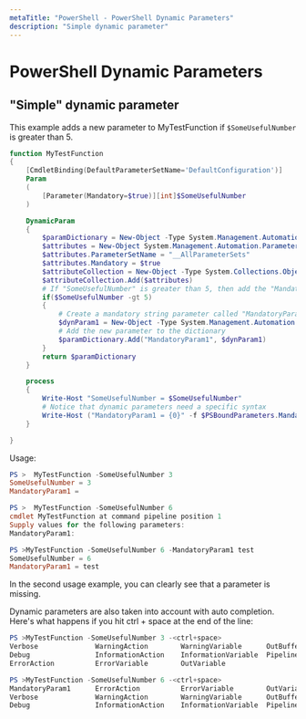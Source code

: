 ```yaml
---
metaTitle: "PowerShell - PowerShell Dynamic Parameters"
description: "Simple dynamic parameter"
---
```


# PowerShell Dynamic Parameters



## "Simple" dynamic parameter


This example adds a new parameter to MyTestFunction if `$SomeUsefulNumber` is greater than 5.

```powershell
function MyTestFunction
{
    [CmdletBinding(DefaultParameterSetName='DefaultConfiguration')]
    Param
    (
        [Parameter(Mandatory=$true)][int]$SomeUsefulNumber
    )

    DynamicParam
    {
        $paramDictionary = New-Object -Type System.Management.Automation.RuntimeDefinedParameterDictionary
        $attributes = New-Object System.Management.Automation.ParameterAttribute
        $attributes.ParameterSetName = "__AllParameterSets"
        $attributes.Mandatory = $true
        $attributeCollection = New-Object -Type System.Collections.ObjectModel.Collection[System.Attribute]
        $attributeCollection.Add($attributes)
        # If "SomeUsefulNumber" is greater than 5, then add the "MandatoryParam1" parameter
        if($SomeUsefulNumber -gt 5)
        {
            # Create a mandatory string parameter called "MandatoryParam1"
            $dynParam1 = New-Object -Type System.Management.Automation.RuntimeDefinedParameter("MandatoryParam1", [String], $attributeCollection)   
            # Add the new parameter to the dictionary
            $paramDictionary.Add("MandatoryParam1", $dynParam1)
        }
        return $paramDictionary
    }

    process
    {
        Write-Host "SomeUsefulNumber = $SomeUsefulNumber"
        # Notice that dynamic parameters need a specific syntax
        Write-Host ("MandatoryParam1 = {0}" -f $PSBoundParameters.MandatoryParam1)
    }

}

```

Usage:

```powershell
PS >  MyTestFunction -SomeUsefulNumber 3
SomeUsefulNumber = 3
MandatoryParam1 =

PS >  MyTestFunction -SomeUsefulNumber 6
cmdlet MyTestFunction at command pipeline position 1
Supply values for the following parameters:
MandatoryParam1:

PS >MyTestFunction -SomeUsefulNumber 6 -MandatoryParam1 test
SomeUsefulNumber = 6
MandatoryParam1 = test

```

In the second usage example, you can clearly see that a parameter is missing.<br>

Dynamic parameters are also taken into account with auto completion.<br>
Here's what happens if you hit ctrl + space at the end of the line:

```powershell
PS >MyTestFunction -SomeUsefulNumber 3 -<ctrl+space>
Verbose              WarningAction        WarningVariable      OutBuffer
Debug                InformationAction    InformationVariable  PipelineVariable
ErrorAction          ErrorVariable        OutVariable

PS >MyTestFunction -SomeUsefulNumber 6 -<ctrl+space>
MandatoryParam1      ErrorAction          ErrorVariable        OutVariable
Verbose              WarningAction        WarningVariable      OutBuffer
Debug                InformationAction    InformationVariable  PipelineVariable

```

